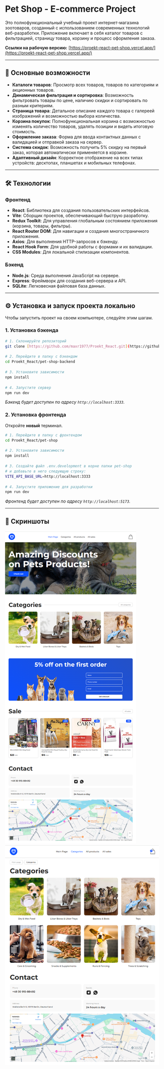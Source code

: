 # Pet Shop - E-commerce Project

Это полнофункциональный учебный проект интернет-магазина зоотоваров, созданный с использованием современных технологий веб-разработки. Приложение включает в себя каталог товаров с фильтрацией, страницу товара, корзину и процесс оформления заказа.

**Ссылки на рабочую версию:**
[https://proekt-react-pet-shop.vercel.app/](https://proekt-react-pet-shop.vercel.app/)


---

## 🚀 Основные возможности

* **Каталоги товаров**: Просмотр всех товаров, товаров по категориям и акционных товаров.
* **Динамическая фильтрация и сортировка**: Возможность фильтровать товары по цене, наличию скидки и сортировать по разным критериям.
* **Страница товара**: Детальное описание каждого товара с галереей изображений и возможностью выбора количества.
* **Корзина покупок**: Полнофункциональная корзина с возможностью изменять количество товаров, удалять позиции и видеть итоговую стоимость.
* **Оформление заказа**: Форма для ввода контактных данных с валидацией и отправкой заказа на сервер.
* **Система скидок**: Возможность получить 5% скидку на первый заказ, которая автоматически применяется в корзине.
* **Адаптивный дизайн**: Корректное отображение на всех типах устройств: десктопах, планшетах и мобильных телефонах.

---

## 🛠️ Технологии

### Фронтенд
* **React**: Библиотека для создания пользовательских интерфейсов.
* **Vite**: Сборщик проектов, обеспечивающий быструю разработку.
* **Redux Toolkit**: Для управления глобальным состоянием приложения (корзина, товары, фильтры).
* **React Router DOM**: Для навигации и создания многостраничного приложения.
* **Axios**: Для выполнения HTTP-запросов к бэкенду.
* **React Hook Form**: Для удобной работы с формами и их валидации.
* **CSS Modules**: Для локальной стилизации компонентов.

### Бэкенд
* **Node.js**: Среда выполнения JavaScript на сервере.
* **Express**: Фреймворк для создания веб-сервера и API.
* **SQLite**: Легковесная файловая база данных.

---

## ⚙️ Установка и запуск проекта локально

Чтобы запустить проект на своем компьютере, следуйте этим шагам.

### 1. Установка бэкенда

```bash
# 1. Склонируйте репозиторий
git clone [https://github.com/maxr1977/Proekt_React.git](https://github.com/maxr1977/Proekt_React.git)

# 2. Перейдите в папку с бэкендом
cd Proekt_React/pet-shop-backend

# 3. Установите зависимости
npm install

# 4. Запустите сервер
npm run dev
```
*Бэкенд будет доступен по адресу `http://localhost:3333`.*

### 2. Установка фронтенда

Откройте **новый** терминал.

```bash
# 1. Перейдите в папку с фронтендом
cd Proekt_React/pet-shop

# 2. Установите зависимости
npm install

# 3. Создайте файл .env.development в корне папки pet-shop
# и добавьте в него следующую строку:
VITE_API_BASE_URL=http://localhost:3333

# 4. Запустите приложение для разработки
npm run dev
```
*Фронтенд будет доступен по адресу `http://localhost:5173`.*

---

## 📸 Скриншоты


![Главная страница](docs/images/main-page.png)
![Страница каталога](docs/images/catalog-page.png)

